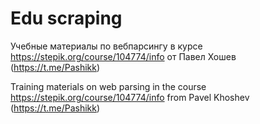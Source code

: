 # Edu scraping
Учебные материалы по вебпарсингу в курсе https://stepik.org/course/104774/info от Павел Хошев (https://t.me/Pashikk)

Training materials on web parsing in the course https://stepik.org/course/104774/info from Pavel Khoshev (https://t.me/Pashikk)